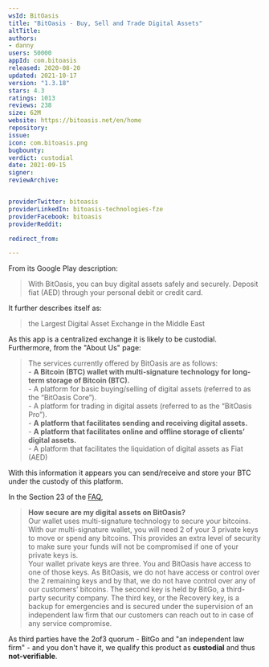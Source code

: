 ```yaml
---
wsId: BitOasis
title: "BitOasis - Buy, Sell and Trade Digital Assets"
altTitle: 
authors:
- danny
users: 50000
appId: com.bitoasis
released: 2020-08-20
updated: 2021-10-17
version: "1.3.18"
stars: 4.3
ratings: 1013
reviews: 238
size: 62M
website: https://bitoasis.net/en/home
repository: 
issue: 
icon: com.bitoasis.png
bugbounty: 
verdict: custodial
date: 2021-09-15
signer: 
reviewArchive:


providerTwitter: bitoasis
providerLinkedIn: bitoasis-technologies-fze
providerFacebook: bitoasis
providerReddit: 

redirect_from:

---
```



From its Google Play description:

> With BitOasis, you can buy digital assets safely and securely. Deposit fiat (AED) through your personal debit or credit card.

It further describes itself as:

> the Largest Digital Asset Exchange in the Middle East

As this app is a centralized exchange it is likely to be custodial. Furthermore, from the "About Us" page:

> The services currently offered by BitOasis are as follows:<br> 
    - **A Bitcoin (BTC) wallet with multi-signature technology for long-term storage of Bitcoin (BTC).**<br> 
    - A platform for basic buying/selling of digital assets (referred to as the “BitOasis Core”).<br> 
    - A platform for trading in digital assets (referred to as the “BitOasis Pro”).<br> 
    - **A platform that facilitates sending and receiving digital assets.**<br> 
    - **A platform that facilitates online and offline storage of clients’ digital assets.** <br> 
    - A platform that facilitates the liquidation of digital assets as Fiat (AED)
	
With this information it appears you can send/receive and store your BTC under the custody of this platform.

In the Section 23 of the [FAQ](https://bitoasis.net/en/page/faq),

> **How secure are my digital assets on BitOasis?**<br>
Our wallet uses multi-signature technology to secure your bitcoins. With our multi-signature wallet, you will need 2 of your 3 private keys to move or spend any bitcoins. This provides an extra level of security to make sure your funds will not be compromised if one of your private keys is.<br>
Your wallet private keys are three. You and BitOasis have access to one of those keys. As BitOasis, we do not have access or control over the 2 remaining keys and by that, we do not have control over any of our customers’ bitcoins. The second key is held by BitGo, a third-party security company. The third key, or the Recovery key, is a backup for emergencies and is secured under the supervision of an independent law firm that our customers can reach out to in case of any service compromise.

As third parties have the 2of3 quorum - BitGo and "an independent law firm" - and you don't have it, we qualify this product as **custodial** and thus **not-verifiable**.
